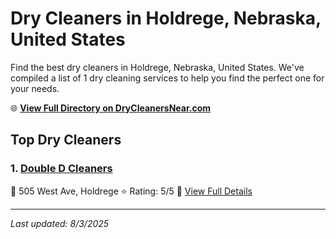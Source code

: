 # Dry Cleaners in Holdrege, Nebraska, United States

Find the best dry cleaners in Holdrege, Nebraska, United States. We've compiled a list of 1 dry cleaning services to help you find the perfect one for your needs.

🌐 **[View Full Directory on DryCleanersNear.com](https://drycleanersnear.com/city/US/Nebraska/Holdrege)**

## Top Dry Cleaners

### 1. [Double D Cleaners](https://drycleanersnear.com/dryCleaner/687afc24109507a5c1d43a79/double-d-cleaners)
📍 505 West Ave, Holdrege
⭐ Rating: 5/5
🔗 [View Full Details](https://drycleanersnear.com/dryCleaner/687afc24109507a5c1d43a79/double-d-cleaners)


---

*Last updated: 8/3/2025*
